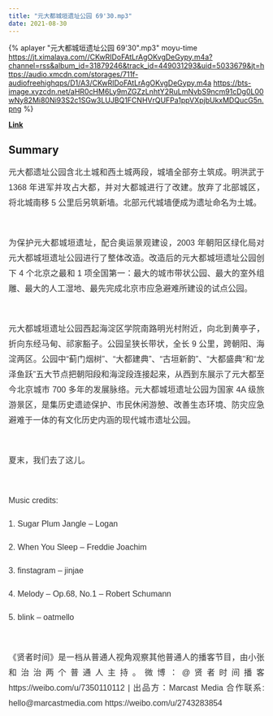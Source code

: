 ```yaml
---
title: "元大都城垣遗址公园 69'30.mp3"
date: 2021-08-30
---
```


{% aplayer "元大都城垣遗址公园 69'30".mp3" moyu-time  https://jt.ximalaya.com//CKwRIDoFAtLrAgOKvgDeGypy.m4a?channel=rss&album_id=31879246&track_id=449031293&uid=5033679&jt=https://audio.xmcdn.com/storages/711f-audiofreehighqps/D1/A3/CKwRIDoFAtLrAgOKvgDeGypy.m4a https://bts-image.xyzcdn.net/aHR0cHM6Ly9mZGZzLnhtY2RuLmNvbS9ncm91cDg0L00wNy82Mi80Ni93S2c1SGw3LUJBQ1FCNHVrQUFPa1ppVXpjbUkxMDQucG5n.png %}

**[Link](https://www.xiaoyuzhoufm.com/episode/612d90131830b35032303fac)**

## Summary
<p style="color: #333333; font-weight: normal; font-size: 16px; line-height: 30px; font-family: Helvetica, Arial, sans-serif; text-align: justify;">元大都遗址公园含北土城和西土城两段，城墙全部夯土筑成。明洪武于 1368 年进军并攻占大都，并对大都城进行了改建。放弃了北部城区，将北城南移 5 公里后另筑新墙。北部元代城墙便成为遗址命名为土城。</p><span><br /></span><p style="color: #333333; font-weight: normal; font-size: 16px; line-height: 30px; font-family: Helvetica, Arial, sans-serif; text-align: justify;">为保护元大都城垣遗址，配合奥运景观建设，2003 年朝阳区绿化局对元大都城垣遗址公园进行了整体改造。改造后的元大都城垣遗址公园创下 4 个北京之最和 1 项全国第一：最大的城市带状公园、最大的室外组雕、最大的人工湿地、最先完成北京市应急避难所建设的试点公园。</p><span><br /></span><p style="color: #333333; font-weight: normal; font-size: 16px; line-height: 30px; font-family: Helvetica, Arial, sans-serif; text-align: justify;">元大都城垣遗址公园西起海淀区学院南路明光村附近，向北到黄亭子，折向东经马甸、祁家豁子。公园呈狭长带状，全长 9 公里，跨朝阳、海淀两区。公园中“蓟门烟树”、“大都建典”、“古垣新韵”、“大都盛典”和“龙泽鱼跃”五大节点把朝阳段和海淀段连接起来，从西到东展示了元大都至今北京城市 700 多年的发展脉络。元大都城垣遗址公园为国家 4A 级旅游景区，是集历史遗迹保护、市民休闲游憩、改善生态环境、防灾应急避难于一体的有文化历史内涵的现代城市遗址公园。</p><span><br /></span><p style="color: #333333; font-weight: normal; font-size: 16px; line-height: 30px; font-family: Helvetica, Arial, sans-serif; text-align: justify;">夏末，我们去了这儿。</p><span><br /></span><p style="color: #333333; font-weight: normal; font-size: 16px; line-height: 30px; font-family: Helvetica, Arial, sans-serif; text-align: justify;">Music credits:</p><p style="color: #333333; font-weight: normal; font-size: 16px; line-height: 30px; font-family: Helvetica, Arial, sans-serif; text-align: justify;">1. Sugar Plum Jangle – Logan</p><p style="color: #333333; font-weight: normal; font-size: 16px; line-height: 30px; font-family: Helvetica, Arial, sans-serif; text-align: justify;">2. When You Sleep – Freddie Joachim</p><p style="color: #333333; font-weight: normal; font-size: 16px; line-height: 30px; font-family: Helvetica, Arial, sans-serif; text-align: justify;">3. finstagram – jinjae</p><p style="color: #333333; font-weight: normal; font-size: 16px; line-height: 30px; font-family: Helvetica, Arial, sans-serif; text-align: justify;">4. Melody – Op.68, No.1 – Robert Schumann</p><p style="color: #333333; font-weight: normal; font-size: 16px; line-height: 30px; font-family: Helvetica, Arial, sans-serif; text-align: justify;">5. blink – oatmello</p><span><br /></span><p style="color: #333333; font-weight: normal; font-size: 16px; line-height: 30px; font-family: Helvetica, Arial, sans-serif; text-align: justify;">《贤者时间》是一档从普通人视角观察其他普通人的播客节目，由小张和治治两个普通人主持。微博：@贤者时间播客 https://weibo.com/u/7350110112 | 出品方：Marcast Media 合作联系: hello@marcastmedia.com https://weibo.com/u/2743283854</p>
    